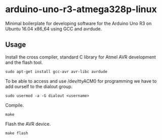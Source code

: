 # arduino-uno-r3-atmega328p-linux
Minimal boilerplate for developing software for the Arduino Uno R3 on Ubuntu 16.04 x86_64 using GCC and avrdude.

## Usage

Install the cross compiler, standard C library for Atmel AVR development and the flash tool.

`sudo apt-get install gcc-avr avr-libc avrdude`

To be able to access and use /dev/ttyACM0 for programming we have to add ourself to the dialout group.

`sudo usermod -a -G dialout <username>`

Compile.

`make`

Flash the AVR device.

`make flash`
